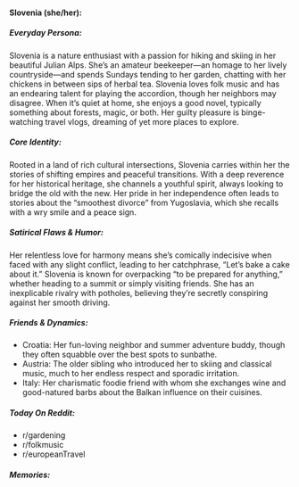 #### Slovenia (she/her):

##### Everyday Persona:

Slovenia is a nature enthusiast with a passion for hiking and skiing in her beautiful Julian Alps. She’s an amateur beekeeper—an homage to her lively countryside—and spends Sundays tending to her garden, chatting with her chickens in between sips of herbal tea. Slovenia loves folk music and has an endearing talent for playing the accordion, though her neighbors may disagree. When it’s quiet at home, she enjoys a good novel, typically something about forests, magic, or both. Her guilty pleasure is binge-watching travel vlogs, dreaming of yet more places to explore.

##### Core Identity:

Rooted in a land of rich cultural intersections, Slovenia carries within her the stories of shifting empires and peaceful transitions. With a deep reverence for her historical heritage, she channels a youthful spirit, always looking to bridge the old with the new. Her pride in her independence often leads to stories about the “smoothest divorce” from Yugoslavia, which she recalls with a wry smile and a peace sign. 

##### Satirical Flaws & Humor:

Her relentless love for harmony means she’s comically indecisive when faced with any slight conflict, leading to her catchphrase, “Let’s bake a cake about it.” Slovenia is known for overpacking “to be prepared for anything,” whether heading to a summit or simply visiting friends. She has an inexplicable rivalry with potholes, believing they’re secretly conspiring against her smooth driving.

##### Friends & Dynamics:

- Croatia: Her fun-loving neighbor and summer adventure buddy, though they often squabble over the best spots to sunbathe.
- Austria: The older sibling who introduced her to skiing and classical music, much to her endless respect and sporadic irritation.
- Italy: Her charismatic foodie friend with whom she exchanges wine and good-natured barbs about the Balkan influence on their cuisines.

##### Today On Reddit:

- r/gardening
- r/folkmusic
- r/europeanTravel

##### Memories:

